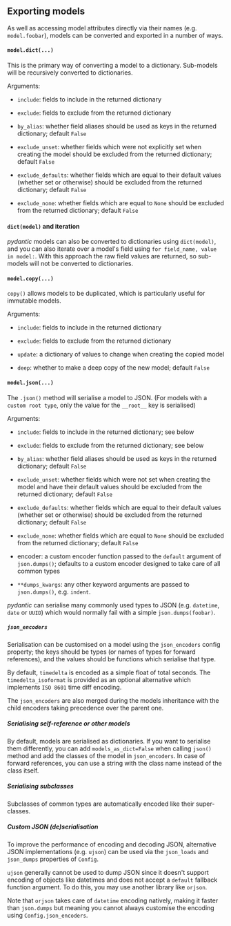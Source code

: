 ## Exporting models

As well as accessing model attributes directly via their names (e.g. `model.foobar`), models can be converted and exported in a number of ways.


#### `model.dict(...)`

This is the primary way of converting a model to a dictionary. Sub-models will be recursively converted to dictionaries.

Arguments:

* `include`: fields to include in the returned dictionary

* `exclude`: fields to exclude from the returned dictionary

* `by_alias`: whether field aliases should be used as keys in the returned dictionary; default `False`

* `exclude_unset`: whether fields which were not explicitly set when creating the model should be excluded from the returned dictionary; default `False`

* `exclude_defaults`: whether fields which are equal to their default values (whether set or otherwise) should be excluded from the returned dictionary; default `False`

* `exclude_none`: whether fields which are equal to `None` should be excluded from the returned dictionary; default `False`


#### `dict(model)` and iteration

_pydantic_ models can also be converted to dictionaries using `dict(model)`, and you can also iterate over a model's field using `for field_name, value in model:`. With this approach the raw field values are returned, so sub-models will not be converted to dictionaries.


#### `model.copy(...)`

`copy()` allows models to be duplicated, which is particularly useful for immutable models.

Arguments:

* `include`: fields to include in the returned dictionary

* `exclude`: fields to exclude from the returned dictionary

* `update`: a dictionary of values to change when creating the copied model

* `deep`: whether to make a deep copy of the new model; default `False`


#### `model.json(...)`

The `.json()` method will serialise a model to JSON. (For models with a `custom root type`, only the value for the `__root__` key is serialised)

Arguments:

* `include`: fields to include in the returned dictionary; see below

* `exclude`: fields to exclude from the returned dictionary; see below

* `by_alias`: whether field aliases should be used as keys in the returned dictionary; default `False`

* `exclude_unset`: whether fields which were not set when creating the model and have their
default values should be excluded from the returned dictionary; default `False`

* `exclude_defaults`: whether fields which are equal to their default values (whether set or otherwise) should be excluded from the returned dictionary; default `False`

* `exclude_none`: whether fields which are equal to `None` should be excluded from the returned dictionary; default `False`

* encoder: a custom encoder function passed to the `default` argument of `json.dumps()`; defaults to a custom encoder designed to take care of all common types

* `**dumps_kwargs`: any other keyword arguments are passed to `json.dumps()`, e.g. `indent`.

_pydantic_ can serialise many commonly used types to JSON (e.g. `datetime`, `date` or `UUID`) which would normally fail with a simple `json.dumps(foobar)`.


##### `json_encoders`

Serialisation can be customised on a model using the `json_encoders` config property; the keys should be types (or names of types for forward references), and the values should be functions which serialise that type.

By default, `timedelta` is encoded as a simple float of total seconds. The `timedelta_isoformat` is provided as an optional alternative which implements `ISO 8601` time diff encoding.

The `json_encoders` are also merged during the models inheritance with the child encoders taking precedence over the parent one.


##### Serialising self-reference or other models

By default, models are serialised as dictionaries. If you want to serialise them differently, you can add `models_as_dict=False` when calling `json()` method and add the classes of the model in `json_encoders`. In case of forward references, you can use a string with the class name instead of the class itself.


##### Serialising subclasses

Subclasses of common types are automatically encoded like their super-classes.


##### Custom JSON (de)serialisation

To improve the performance of encoding and decoding JSON, alternative JSON implementations (e.g. `ujson`) can be used via the `json_loads` and `json_dumps` properties of `Config`.

`ujson` generally cannot be used to dump JSON since it doesn't support encoding of objects like datetimes and does not accept a `default` fallback function argument. To do this, you may use another library like `orjson`.

Note that `orjson` takes care of `datetime` encoding natively, making it faster than `json.dumps` but meaning you cannot always customise the encoding using `Config.json_encoders`.
